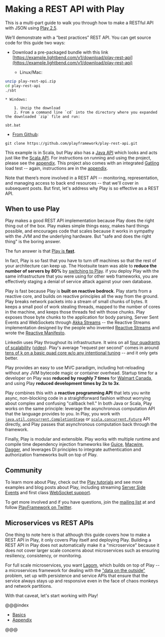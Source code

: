 # Making a REST API with Play

This is a multi-part guide to walk you through how to make a RESTful API with JSON using [Play 2.5](https://playframework.com).

We’ll demonstrate with a “best practices” REST API.  You can get source code for this guide two ways:

* Download a pre-packaged bundle with this link [https://example.lightbend.com/v1/download/play-rest-api](https://example.lightbend.com/v1/download/play-rest-api)

    * Linux/Mac:
```bash
unzip play-rest-api.zip
cd play-rest-api
./sbt
```
    * Windows:

        1. Unzip the download
        2. From a command line `cd` into the directory where you expanded the downloaded `zip` file and run:
```
sbt.bat
```

* [From Github](http://github.com/playframework/play-rest-api):
```
git clone https://github.com/playframework/play-rest-api.git
```

This example is in Scala, but Play also has a [Java API](https://www.playframework.com/documentation/2.5.x/JavaHome) which looks and acts just like the [Scala API](https://www.playframework.com/documentation/2.5.x/ScalaHome).  For instructions on running and using the project, please see the [appendix](appendix.md).  This project also comes with an integrated [Gatling](http://gatling.io/) load test -- again, instructions are in the [appendix](appendix.md).

Note that there’s more involved in a REST API -- monitoring, representation, and managing access to back end resources -- that we'll cover in subsequent posts.  But first, let's address why Play is so effective as a REST API.

## When to use Play

Play makes a good REST API implementation because Play does the right thing out of the box.  Play makes simple things easy, makes hard things possible, and encourages code that scales because it works in sympathy with the JVM and the underlying hardware. But "safe and does the right thing" is the boring answer.

The fun answer is that [Play is **fast**](https://www.lightbend.com/blog/why-is-play-framework-so-fast).

In fact, Play is so fast that you have to turn off machines so that the rest of your architecture can keep up.  The Hootsuite team was able to **reduce the number of servers by 80%** by [switching to Play](https://www.lightbend.com/resources/case-studies-and-stories/how-hootsuite-modernized-its-url-shortener).  if you deploy Play with the same infrastructure that you were using for other web frameworks, you are effectively staging a denial of service attack against your own database.

Play is fast because Play is **built on reactive bedrock**.  Play starts from a reactive core, and builds on reactive principles all the way from the ground.  Play breaks network packets into a stream of small chunks of bytes.  It keeps a small pool of work stealing threads, mapped to the number of cores in the machine, and keeps those threads fed with those chunks.  Play exposes those byte chunks to the application for body parsing, Server Sent Events and WebSockets through [Akka Streams](http://doc.akka.io/docs/akka/2.4/scala/stream/stream-introduction.html) -- the Reactive Streams implementation designed by the people who invented [Reactive Streams](http://www.reactive-streams.org/) and wrote the [Reactive Manifesto](http://www.reactivemanifesto.org/).

Linkedin uses Play throughout its infrastructure. It wins on all [four quadrants of scalability](http://www.slideshare.net/brikis98/the-play-framework-at-linkedin/128-Outline1_Getting_started_with_Play2) ([video](https://youtu.be/8z3h4Uv9YbE)).  Play's average "request per second" comes in around [tens of k on a basic quad core w/o any intentional tuning](https://twitter.com/kevinbowling1/status/764188720140398592) -- and it only gets better.

Play provides an easy to use MVC paradigm, including hot-reloading without any JVM bytecode magic or container overhead.  Startup time for a developer on Play was **reduced by roughly 7 times** for [Walmart Canada](https://www.lightbend.com/resources/case-studies-and-stories/walmart-boosts-conversions-by-20-with-lightbend-reactive-platform), and using Play **reduced development times by 2x to 3x**.

Play combines this with a **reactive programming API** that lets you write async, non-blocking code in a straightforward fashion without worrying about complex and confusing "callback hell."  In both Java or Scala, Play works on the same principle: leverage the asynchronous computation API that the language provides to you.  In Play, you work with [`java.util.concurrent.CompletionStage`](https://docs.oracle.com/javase/8/docs/technotes/guides/concurrency/changes8.html) or [`scala.concurrent.Future`](http://docs.scala-lang.org/overviews/core/futures.html) API directly, and Play passes that asynchronous computation back through the framework.

Finally, Play is modular and extensible.  Play works with multiple runtime and compile time dependency injection frameworks like [Guice](https://www.playframework.com/documentation/2.5.x/ScalaDependencyInjection), [Macwire](https://di-in-scala.github.io/), [Dagger](https://github.com/esfand-r/play-java-dagger-dependency-injection#master), and leverages DI principles to integrate authentication and authorization frameworks built on top of Play.

## Community

To learn more about Play, check out the [Play tutorials](https://playframework.com/documentation/2.5.x/Tutorials) and see more examples and blog posts about Play, including streaming [Server Side Events](https://github.com/playframework/play-streaming-scala) and first class [WebSocket support](https://github.com/playframework/play-websocket-scala).

To get more involved and if you have questions, join the [mailing list](https://groups.google.com/forum/#!forum/play-framework) at  and follow [PlayFramework on Twitter](https://twitter.com/playframework).

## Microservices vs REST APIs

One thing to note here is that although this guide covers how to make a REST API in Play, it only covers Play itself and deploying Play.  Building a REST API in Play does not automatically make it a "microservice" because it does not cover larger scale concerns about microservices such as ensuring resiliency, consistency, or monitoring.

For full scale microservices, you want [Lagom](http://www.lagomframework.com/), which builds on top of Play -- a microservices framework for dealing with the ["data on the outside"](https://blog.acolyer.org/2016/09/13/data-on-the-outside-versus-data-on-the-inside/) problem, set up with persistence and service APIs that ensure that the service always stays up and responsive even in the face of chaos monkeys and network partitions.

With that caveat, let's start working with Play!

@@@index

* [Basics](part-1/index.md)
* [Appendix](appendix.md)

@@@
